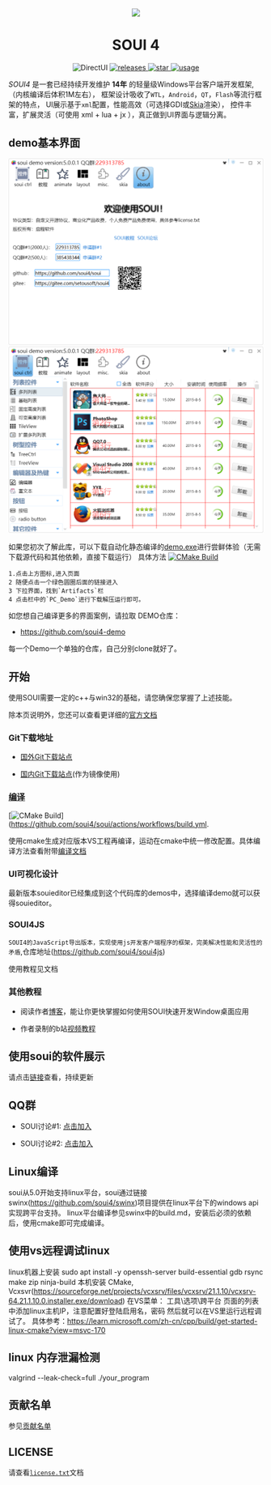 <div align= "center">
<img align="center" width=200 src="./doc/logo.png" />
</div>


<div align= "center">
 <h1>SOUI 4</h1>

 <a>
    <img alt="DirectUI" src="https://img.shields.io/badge/C%2B%2B-DirectUI%E5%BA%93-brightgreen?style=for-the-badge" />
 </a>
 <a href="https://github.com/soui4/soui/releases">
    <img alt="releases" src="https://img.shields.io/github/v/release/soui4/soui?color=blueviolet&include_prereleases&style=for-the-badge" />
 </a>
<a href="https://github.com/soui4/soui/">
    <img alt="star" src="https://img.shields.io/github/stars/soui4/soui?style=for-the-badge">
</a>

 <a href="https://2926295173.github.io/SoUIDocs">
    <img alt="usage" src="https://img.shields.io/badge/%E4%BD%BF%E7%94%A8-%E6%96%87%E6%A1%A3-yellow?style=for-the-badge"/>
</a>


</div>


 _SOUI4_ 是一套已经持续开发维护 **14年** 的轻量级Windows平台客户端开发框架,
（内核编译后体积1M左右），
框架设计吸收了`WTL`，`Android`，`QT`，`Flash`等流行框架的特点，
UI展示基于`xml`配置，性能高效（可选择GDI或[Skia](https://www.oschina.net/p/skia)渲染），
控件丰富，扩展灵活（可使用 xml + lua + jx  ），真正做到UI界面与逻辑分离。



##  **demo基本界面** 
![demo1](./doc/demo_png/souidemo1.png)
![demo2](./doc/demo_png/souidemo2.png)

如果您初次了解此库，可以下载自动化静态编译的[demo.exe](https://github.com/soui4/soui/actions)进行尝鲜体验（无需下载源代码和其他依赖，直接下载运行）
具体方法
[![CMake Build](https://github.com/soui4/soui/actions/workflows/build.yml/badge.svg)](https://github.com/soui4/soui/actions/workflows/build.yml)

```
1.点击上方图标,进入页面
2 随便点击一个绿色圆圈后面的链接进入
3 下拉界面，找到`Artifacts`栏
4 点击栏中的`PC_Demo`进行下载解压运行即可。
```
如您想自己编译更多的界面案例，请拉取 DEMO仓库：

- https://github.com/soui4-demo

每一个Demo一个单独的仓库，自己分别clone就好了。

##  **开始** 

使用SOUI需要一定的c++与win32的基础，请您确保您掌握了上述技能。

除本页说明外，您还可以查看更详细的[官方文档](https://2926295173.github.io/SoUIDocs/)

### Git下载地址

- [国外Git下载站点](https://github.com/soui4/soui)

- [国内Git下载站点](https://gitee.com/setoutsoft/soui4)(作为镜像使用)


### [编译](./doc/build.md)

[![CMake Build](https://github.com/soui4/soui/actions/workflows/build.yml/badge.svg)](https://github.com/soui4/soui/actions/workflows/build.yml.

使用cmake生成对应版本VS工程再编译，运动在cmake中统一修改配置。具体编译方法查看附带[编译文档](./doc/build.md)

### UI可视化设计

最新版本souieditor已经集成到这个代码库的demos中，选择编译demo就可以获得souieditor。
### SOUI4JS
`SOUI4的JavaScript导出版本，实现使用js开发客户端程序的框架，完美解决性能和灵活性的矛盾`,仓库地址(https://github.com/soui4/soui4js)

使用教程见文档

### 其他教程

- 阅读作者[博客](http://www.cnblogs.com/setoutsoft/)，能让你更快掌握如何使用SOUI快速开发Window桌面应用

- 作者录制的b站[视频教程](https://space.bilibili.com/110611388)

## 使用soui的软件展示

请点击[链接](https://2926295173.github.io/SoUIDocs/Show/show/)查看，持续更新

##  **QQ群** 

- SOUI讨论#1: [点击加入](http://shang.qq.com/wpa/qunwpa?idkey=9653a811a72365d798a5247d6ba6885a568bdcf51c624f906c8ce7b8fd9e4eda)

- SOUI讨论#2: [点击加入](http://shang.qq.com/wpa/qunwpa?idkey=03d3294a2551beb1b54b4012086cec14b3f66d5c253debaeed241d9c623966e0)


##  **Linux编译** 
soui从5.0开始支持linux平台，soui通过链接swinx(https://github.com/soui4/swinx)项目提供在linux平台下的windows api实现跨平台支持。
linux平台编译参见swinx中的build.md，安装后必须的依赖后，使用cmake即可完成编译。

##  **使用vs远程调试linux** 
linux机器上安装
sudo apt install -y openssh-server build-essential gdb rsync make zip ninja-build
本机安装
CMake, Vcxsvr(https://sourceforge.net/projects/vcxsrv/files/vcxsrv/21.1.10/vcxsrv-64.21.1.10.0.installer.exe/download)
在VS菜单：
工具\选项\跨平台 页面的列表中添加linux主机IP，注意配置好登陆启用名，密码
然后就可以在VS里运行远程调试了。
具体参考：https://learn.microsoft.com/zh-cn/cpp/build/get-started-linux-cmake?view=msvc-170

##  **linux 内存泄漏检测** 
valgrind --leak-check=full ./your_program

## **贡献名单**
参见[贡献名单](./contributors.md)

##  **LICENSE** 

请查看[`license.txt`](./license.txt)文档